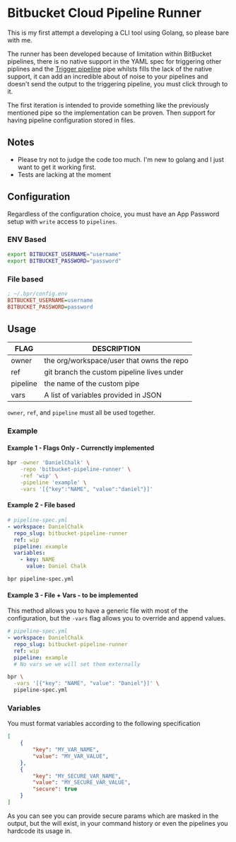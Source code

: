# Bitbucket Cloud Pipeline Runner

This is my first attempt a developing a CLI tool using Golang, so please bare with me.

The runner has been developed because of limitation within BitBucket pipelines, there is no native support in the YAML spec for triggering other piplines and the 
[Trigger pipeline](https://bitbucket.org/atlassian/trigger-pipeline/src/master/) pipe whilsts fills the lack of the native support, it can add an incredible about of noise to your pipelines and doesn't send the output to the triggering pipeline, you must click through to it.

The first iteration is intended to provide something like the previously mentioned pipe so the implementation can be proven. Then support for having pipeline configuration stored in files.

## Notes

- Please try not to judge the code too much. I'm new to golang and I just want to get it working first.
- Tests are lacking at the moment

## Configuration

Regardless of the configuration choice, you must have an App Password setup with `write` access to
`pipelines`.

### ENV Based

```bash
export BITBUCKET_USERNAME="username"
export BITBUCKET_PASSWORD="password"
```

### File based

```ini
; ~/.bpr/config.env
BITBUCKET_USERNAME=username
BITBUCKET_PASSWORD=password
```

## Usage

| FLAG     | DESCRIPTION                                |
| -------- | ------------------------------------------ |
| owner    | the org/workspace/user that owns the repo  |
| ref      | git branch the custom pipeline lives under |
| pipeline | the name of the custom pipe                |
| vars     | A list of variables provided in JSON       |

`owner`, `ref`, and `pipeline` must all be used together.

### Example

#### Example 1 - Flags Only - Currenctly implemented

```bash
bpr -owner 'DanielChalk' \
    -repo 'bitbucket-pipeline-runner' \
    -ref 'wip' \
    -pipeline 'example' \
    -vars '[{"key":"NAME", "value":"daniel"}]'
```

#### Example 2 - File based

```yaml
# pipeline-spec.yml
- workspace: DanielChalk
  repo_slug: bitbucket-pipeline-runner
  ref: wip
  pipeline: example
  variables: 
    - key: NAME
      value: Daniel Chalk
```

```bash
bpr pipeline-spec.yml
```

#### Example 3 - File + Vars - to be implemented

This method allows you to have a generic file with most of the configuration, but the `-vars` flag
allows you to override and append values.

```yaml
# pipeline-spec.yml
- workspace: DanielChalk
  repo_slug: bitbucket-pipeline-runner
  ref: wip
  pipeline: example
  # No vars we we will set them externally
```

```bash
bpr \
  -vars '[{"key": "NAME", "value": "Daniel"}]' \
  pipeline-spec.yml
```

### Variables

You must format variables according to the following specification

```json
[
    { 
        "key": "MY_VAR_NAME", 
        "value": "MY_VAR_VALUE",
    },
    { 
        "key": "MY_SECURE_VAR_NAME", 
        "value": "MY_SECURE_VAR_VALUE",
        "secure": true
    }
]
```

As you can see you can provide secure params which are masked in the output, but the will exist, in
your command history or even the pipelines you hardcode its usage in.
